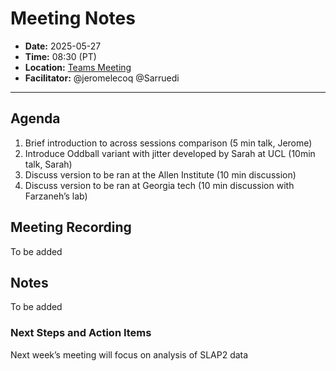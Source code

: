 # Meeting Notes
- **Date:** 2025-05-27
- **Time:** 08:30 (PT)
- **Location:** [Teams Meeting](https://teams.microsoft.com/l/meetup-join/19%3ameeting_Y2Q3MDViNGMtOTIwMC00ZjMzLTk3MjMtYWU3MDhiMzZjYmM1%40thread.v2/0?context=%7b%22Tid%22%3a%2232669cd6-737f-4b39-8bdd-d6951120d3fc%22%2c%22Oid%22%3a%229396d18b-b5cf-4bed-98a0-1cfb7dc82663%22%7d)
- **Facilitator:** @jeromelecoq @Sarruedi
  
---

## Agenda

1. Brief introduction to across sessions comparison (5 min talk, Jerome)
2. Introduce Oddball variant with jitter developed by Sarah at UCL (10min talk, Sarah)
3. Discuss version to be ran at the Allen Institute (10 min discussion)
4. Discuss version to be ran at Georgia tech (10 min discussion with Farzaneh’s lab)
   
## Meeting Recording

To be added

## Notes
To be added


### Next Steps and Action Items
  Next week’s meeting will focus on analysis of SLAP2 data
